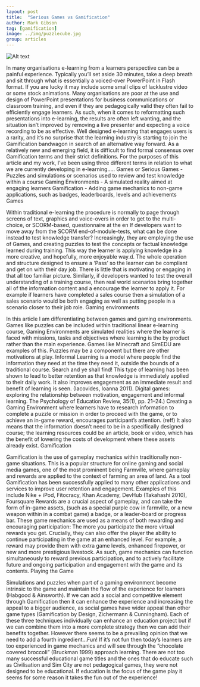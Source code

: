 ```yaml
---
layout: post
title:  "Serious Games vs Gamification"
author: Mark Gibson
tag: [gamification]
image: ../img/puzzlecube.jpg
group: articles
---
```

![Alt text](../../../../img/puzzlecube.jpg)

In many organisations e-learning from a learners perspective can be a painful experience. Typically you’ll set aside 30 minutes, take a deep breath and sit through what is essentially a voiced-over PowerPoint in Flash format. If you are lucky it may include some small clips of lacklustre video or some stock animations.
Many organisations are poor at the use and design of PowerPoint presentations for business communications or classroom training, and even if they are pedagogically valid they often fail to efficiently engage learners.
As such, when it comes to reformatting such presentations into e-learning, the results are often left wanting, and the situation isn’t improved by removing a live presenter and expecting a voice recording to be as effective. Well designed e-learning that engages users is a rarity, and it’s no surprise that the learning industry is starting to join the Gamification bandwagon in search of an alternative way forward.
As a relatively new and emerging field, it is difficult to find formal consensus over Gamification terms and their strict definitions. For the purposes of this article and my work, I’ve been using three different terms in relation to what we are currently developing in e-learning…..
Games or Serious Games - Puzzles and simulations or scenarios used to review and test knowledge within a course
Gaming Environments - A simulated reality aimed at engaging learners
Gamification - Adding game mechanics to non-game applications, such as badges, leaderboards, levels and achievements
Games

Within traditional e-learning the procedure is normally to page through screens of text, graphics and voice-overs in order to get to the multi-
choice, or SCORM-based, questionnaire at the en If developers want to move away from the SCORM end-of-module-tests, what can be done instead to test knowledge transfer? Increasingly, they are employing the use of Games, and creating puzzles to test the concepts or factual knowledge learned during training. This way the learner is applying knowledge in a more creative, and hopefully, more enjoyable way.d. The whole operation and structure designed  to ensure a ‘Pass’ so the learner can be compliant and get on with their day job. There is little that is motivating or engaging in that all too familiar picture.
Similarly, if developers wanted to test the overall understanding of a training course, then real world scenarios bring together all of the information content and a encourage the learner to apply it. For example if learners have completed a sales course then a simulation of a sales scenario would be both engaging as well as putting people in a scenario closer to their job role.
Gaming environments

In this article I am differentiating between games and gaming environments. Games like puzzles can be included within traditional linear e-learning course, Gaming Environments are simulated realities where the learner is faced with missions, tasks and objectives where learning is the by product rather than the main experience. Games like Minecraft and SimEDU are examples of this. Puzzles may be a component but there are other motivations at play. Informal Learning is a model where people find the information they need at the time they need it, outside the bounds of a traditional course. Search and ye shall find!
This type of learning has been shown to lead to better retention as that knowledge is immediately applied to their daily work. It also improves engagement as an immediate result and benefit of learning is seen. (Iacovides, Ioanna 2011). Digital games: exploring the relationship between motivation, engagement and informal learning. The Psychology of Education Review, 35(1), pp. 21–24.)
Creating a Gaming Environment where learners have to research information to complete a puzzle or mission in order to proceed with the game, or to achieve an in-game reward, encourages participant’s attention. (reff) It also means that the information doesn’t need to be in a specifically designed course; the learning resources could be an article, book or video, which has the benefit of lowering the costs of development where these assets already exist.
Gamification 

Gamification is the use of gameplay mechanics within traditionally non-game situations. This is a popular structure for online gaming and social media games, one of the most prominent being Farmville, where gameplay and rewards are applied to the context of farming an area of land.
As a tool Gamification has been successfully applied to many other applications and services to improve user retention and engagement. Examples of this include Nike + iPod, Fitocracy, Khan Academy, DevHub (Takahashi 2010), Foursquare
Rewards are a crucial aspect of gameplay, and can take the form of in-game assets, (such as a special purple cow in farmville, or a new weapon within in a combat game) a badge, or a leader-board or progress bar. These game mechanics are used as a means of both rewarding and encouraging participation: The more you participate the more virtual rewards you get. Crucially, they can also offer the player the ability to continue participating in the game at an enhanced level. For example, a reward may provide them with extra game levels, enhanced firepower, or new and more prestigious livestock.
As such, game mechanics can function simultaneously to reward previous participation, and to actively facilitate future and ongoing participation and engagement with the game and its contents.
Playing the Game

Simulations and puzzles when part of a gaming environment become intrinsic to the game and maintain the flow of the experience for learners (Habgood & Ainsworth). If we can add a social and competitive element through Gamification then it can enhance the experience and increasing the appeal to a bigger audience, as social games have wider appeal than other game types (Gamification by Design, Zichermann & Cunningham). Each of these three techniques individually can enhance an education project but if we can combine them into a more complete strategy then we can add their benefits together. However there seems to be a prevailing opinion that we need to add a fourth ingredient…Fun! If it’s not fun then today’s learners are too experienced in game mechanics and will see through the “chocolate covered broccoli” (Bruckman 1999) approach learning. There are not too many successful educational game titles and the ones that do educate such as Civilisation and Sim City are not pedagogical games, they were not designed to be educational. If education is the focus of the game play it seems for some reason it takes the fun out of the experience!